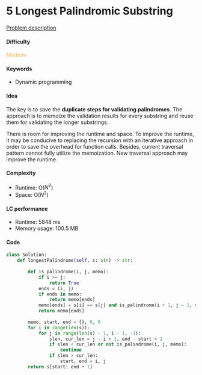 5 Longest Palindromic Substring    
=======================
[Problem description](https://leetcode.com/problems/longest-palindromic-substring/)

#### Difficulty
<span style="color:#FABC60">Medium</span>

#### Keywords
- Dynamic programming

#### Idea
The key is to save the **duplicate steps for validating palindromes**. The approach is to memoize the validation results for every substring and reuse them for validating the longer substrings. 

There is room for improving the runtime and space. To improve the runtime, it may be conducive to replacing the recursion with an iterative approach in order to save the overhead for function calls. Besides, current traversal pattern cannot fully utilize the memoization. New traversal approach may improve the runtime. 

#### Complexity
- Runtime: O($N^2$)
- Space: O($N^2$)

#### LC performance
- Runtime: 5848 ms
- Memory usage: 100.5 MB

#### Code
```python
class Solution:
    def longestPalindrome(self, s: str) -> str:
        
        def is_palindrome(i, j, memo):
            if i >= j:
                return True
            ends = (i, j)
            if ends in memo:
                return memo[ends]
            memo[ends] = s[i] == s[j] and is_palindrome(i + 1, j - 1, memo)
            return memo[ends]
        
        memo, start, end = {}, 0, 0
        for i in range(len(s)):
            for j in range(len(s) - 1, i - 1, -1):
                slen, cur_len = j - i + 1, end - start + 1
                if slen < cur_len or not is_palindrome(i, j, memo):
                    continue
                if slen > cur_len:
                    start, end = i, j
        return s[start: end + 1]
```